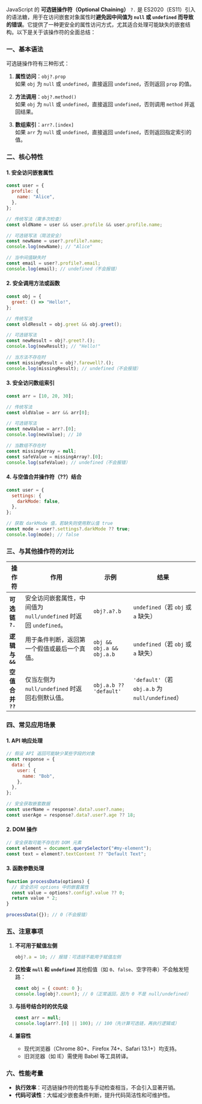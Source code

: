 JavaScript 的 **可选链操作符（Optional Chaining）** `?.` 是 ES2020（ES11）引入的语法糖，用于在访问嵌套对象属性时**避免因中间值为 `null` 或 `undefined` 而导致的错误**。它提供了一种更安全的属性访问方式，尤其适合处理可能缺失的嵌套结构。以下是关于该操作符的全面总结：

### 一、基本语法

可选链操作符有三种形式：

1. **属性访问**：`obj?.prop`  
   如果 `obj` 为 `null` 或 `undefined`，直接返回 `undefined`，否则返回 `prop` 的值。

2. **方法调用**：`obj?.method()`  
   如果 `obj` 为 `null` 或 `undefined`，直接返回 `undefined`，否则调用 `method` 并返回结果。

3. **数组索引**：`arr?.[index]`  
   如果 `arr` 为 `null` 或 `undefined`，直接返回 `undefined`，否则返回指定索引的值。

### 二、核心特性

#### 1. **安全访问嵌套属性**

```javascript
const user = {
  profile: {
    name: "Alice",
  },
};

// 传统写法（需多次检查）
const oldName = user && user.profile && user.profile.name;

// 可选链写法（简洁安全）
const newName = user?.profile?.name;
console.log(newName); // "Alice"

// 当中间值缺失时
const email = user?.profile?.email;
console.log(email); // undefined（不会报错）
```

#### 2. **安全调用方法或函数**

```javascript
const obj = {
  greet: () => "Hello!",
};

// 传统写法
const oldResult = obj.greet && obj.greet();

// 可选链写法
const newResult = obj?.greet?.();
console.log(newResult); // "Hello!"

// 当方法不存在时
const missingResult = obj?.farewell?.();
console.log(missingResult); // undefined（不会报错）
```

#### 3. **安全访问数组索引**

```javascript
const arr = [10, 20, 30];

// 传统写法
const oldValue = arr && arr[0];

// 可选链写法
const newValue = arr?.[0];
console.log(newValue); // 10

// 当数组不存在时
const missingArray = null;
const safeValue = missingArray?.[0];
console.log(safeValue); // undefined（不会报错）
```

#### 4. **与空值合并操作符（??）结合**

```javascript
const user = {
  settings: {
    darkMode: false,
  },
};

// 获取 darkMode 值，若缺失则使用默认值 true
const mode = user?.settings?.darkMode ?? true;
console.log(mode); // false
```

### 三、与其他操作符的对比

| **操作符**        | **作用**                                                         | **示例**                  | **结果**                                        |
| ----------------- | ---------------------------------------------------------------- | ------------------------- | ----------------------------------------------- |
| **可选链 `?.`**   | 安全访问嵌套属性，中间值为 `null/undefined` 时返回 `undefined`。 | `obj?.a?.b`               | `undefined`（若 `obj` 或 `a` 缺失）             |
| **逻辑与 `&&`**   | 用于条件判断，返回第一个假值或最后一个真值。                     | `obj && obj.a && obj.a.b` | `undefined`（若 `obj` 或 `a` 缺失）             |
| **空值合并 `??`** | 仅当左侧为 `null/undefined` 时返回右侧默认值。                   | `obj.a.b ?? 'default'`    | `'default'`（若 `obj.a.b` 为 `null/undefined`） |

### 四、常见应用场景

#### 1. **API 响应处理**

```javascript
// 假设 API 返回可能缺少某些字段的对象
const response = {
  data: {
    user: {
      name: "Bob",
    },
  },
};

// 安全获取嵌套数据
const userName = response?.data?.user?.name;
const userAge = response?.data?.user?.age ?? 18;
```

#### 2. **DOM 操作**

```javascript
// 安全获取可能不存在的 DOM 元素
const element = document.querySelector("#my-element");
const text = element?.textContent ?? "Default Text";
```

#### 3. **函数参数处理**

```javascript
function processData(options) {
  // 安全访问 options 中的嵌套属性
  const value = options?.config?.value ?? 0;
  return value * 2;
}

processData({}); // 0（不会报错）
```

### 五、注意事项

1. **不可用于赋值左侧**

   ```javascript
   obj?.a = 10; // 报错：可选链不能用于赋值左侧
   ```

2. **仅检查 `null` 和 `undefined`**
   其他假值（如 `0`、`false`、空字符串）不会触发短路：

   ```javascript
   const obj = { count: 0 };
   console.log(obj?.count); // 0（正常返回，因为 0 不是 null/undefined）
   ```

3. **与括号结合时的优先级**

   ```javascript
   const arr = null;
   console.log(arr?.[0] || 100); // 100（先计算可选链，再执行逻辑或）
   ```

4. **兼容性**
   - 现代浏览器（Chrome 80+、Firefox 74+、Safari 13.1+）均支持。
   - 旧浏览器（如 IE）需使用 Babel 等工具转译。

### 六、性能考量

- **执行效率**：可选链操作符的性能与手动检查相当，不会引入显著开销。
- **代码可读性**：大幅减少嵌套条件判断，提升代码简洁性和可维护性。
